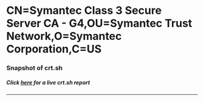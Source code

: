 # CN=Symantec Class 3 Secure Server CA - G4,OU=Symantec Trust Network,O=Symantec Corporation,C=US
### Snapshot of crt.sh
##### Click [here](https://crt.sh/?serial=13BEC7EB2BF21508CED0F70DDF1D07F9) for a live crt.sh report

---
